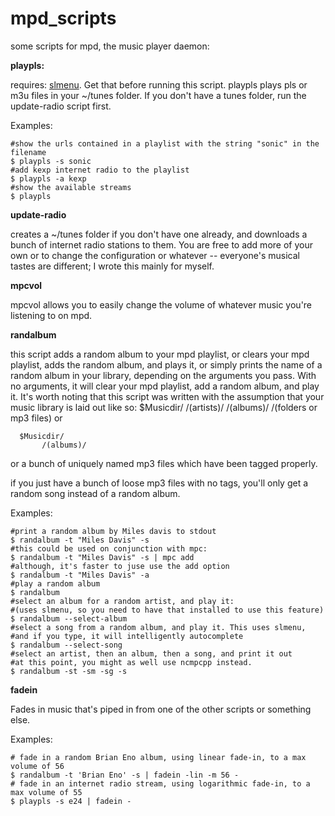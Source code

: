 # mpd_scripts
some scripts for mpd, the music player daemon:

**playpls:**

  requires: [slmenu](https://bitbucket.org/rafaelgg/slmenu). Get that before running this script.
  playpls plays pls or m3u files in your ~/tunes folder. If you don't have a tunes folder, run the update-radio script first.

  Examples:

    #show the urls contained in a playlist with the string "sonic" in the filename
    $ playpls -s sonic
    #add kexp internet radio to the playlist
    $ playpls -a kexp
    #show the available streams
    $ playpls

**update-radio**

  creates a ~/tunes folder if you don't have one already, and downloads a bunch of internet radio stations to them. You are free to add more of your own or to change the configuration or whatever -- everyone's musical tastes are different; I wrote this mainly for myself.

**mpcvol**

  mpcvol allows you to easily change the volume of whatever music you're listening to on mpd.

**randalbum**

  this script adds a random album to your mpd playlist, or clears your mpd playlist, adds the random album, and plays it, or simply prints the name of a random album in your library, depending on the arguments you pass. With no arguments, it will clear your mpd playlist, add a random album, and play it. It's worth noting that this script was written with the assumption that your music library is laid out like so:
      $Musicdir/
              /(artists)/
                       /(albums)/
                              /(folders or mp3 files)
  or
    
      $Musicdir/
           /(albums)/

  or a bunch of uniquely named mp3 files which have been tagged properly.
                            
  if you just have a bunch of loose mp3 files with no tags, you'll only get a random song instead of a random album.

  Examples:

    #print a random album by Miles davis to stdout
    $ randalbum -t "Miles Davis" -s
    #this could be used on conjunction with mpc:
    $ randalbum -t "Miles Davis" -s | mpc add
    #although, it's faster to juse use the add option
    $ randalbum -t "Miles Davis" -a
    #play a random album
    $ randalbum
    #select an album for a random artist, and play it:
    #(uses slmenu, so you need to have that installed to use this feature)
    $ randalbum --select-album
    #select a song from a random album, and play it. This uses slmenu,
    #and if you type, it will intelligently autocomplete
    $ randalbum --select-song
    #select an artist, then an album, then a song, and print it out
    #at this point, you might as well use ncmpcpp instead.
    $ randalbum -st -sm -sg -s

**fadein**

Fades in music that's piped in from one of the other scripts or something else.

Examples:

    # fade in a random Brian Eno album, using linear fade-in, to a max volume of 56
    $ randalbum -t 'Brian Eno' -s | fadein -lin -m 56 -
    # fade in an internet radio stream, using logarithmic fade-in, to a max volume of 55
    $ playpls -s e24 | fadein -
